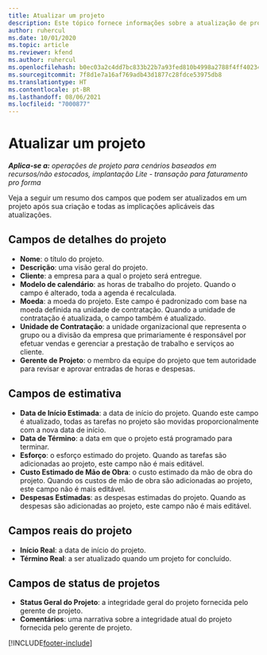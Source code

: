 ```yaml
---
title: Atualizar um projeto
description: Este tópico fornece informações sobre a atualização de projetos no Project Operations.
author: ruhercul
ms.date: 10/01/2020
ms.topic: article
ms.reviewer: kfend
ms.author: ruhercul
ms.openlocfilehash: b0ec03a2c4dd7bc833b22b7a93fed810b4998a2788f4ff40234e3dd163bd9eb6
ms.sourcegitcommit: 7f8d1e7a16af769adb43d1877c28fdce53975db8
ms.translationtype: HT
ms.contentlocale: pt-BR
ms.lasthandoff: 08/06/2021
ms.locfileid: "7000877"
---
```

# <a name="update-a-project"></a>Atualizar um projeto

_**Aplica-se a:** operações de projeto para cenários baseados em recursos/não estocados, implantação Lite - transação para faturamento pro forma_

Veja a seguir um resumo dos campos que podem ser atualizados em um projeto após sua criação e todas as implicações aplicáveis das atualizações.

## <a name="project-detail-fields"></a>Campos de detalhes do projeto

- **Nome**: o título do projeto.
- **Descrição**: uma visão geral do projeto.
- **Cliente**: a empresa para a qual o projeto será entregue.
- **Modelo de calendário**: as horas de trabalho do projeto. Quando o campo é alterado, toda a agenda é recalculada.
- **Moeda**: a moeda do projeto. Este campo é padronizado com base na moeda definida na unidade de contratação. Quando a unidade de contratação é atualizada, o campo também é atualizado.
- **Unidade de Contratação**: a unidade organizacional que representa o grupo ou a divisão da empresa que primariamente é responsável por efetuar vendas e gerenciar a prestação de trabalho e serviços ao cliente. 
- **Gerente de Projeto**: o membro da equipe do projeto que tem autoridade para revisar e aprovar entradas de horas e despesas.

## <a name="estimate-fields"></a>Campos de estimativa

- **Data de Início Estimada**: a data de início do projeto. Quando este campo é atualizado, todas as tarefas no projeto são movidas proporcionalmente com a nova data de início.
- **Data de Término**: a data em que o projeto está programado para terminar.
- **Esforço**: o esforço estimado do projeto. Quando as tarefas são adicionadas ao projeto, este campo não é mais editável.
- **Custo Estimado de Mão de Obra**: o custo estimado da mão de obra do projeto. Quando os custos de mão de obra são adicionadas ao projeto, este campo não é mais editável.
- **Despesas Estimadas**: as despesas estimadas do projeto. Quando as despesas são adicionadas ao projeto, este campo não é mais editável.

## <a name="project-actual-fields"></a>Campos reais do projeto
- **Início Real**: a data de início do projeto.
- **Término Real**: a ser atualizado quando um projeto for concluído.

## <a name="project-status-fields"></a>Campos de status de projetos

- **Status Geral do Projeto**: a integridade geral do projeto fornecida pelo gerente de projeto.
- **Comentários**: uma narrativa sobre a integridade atual do projeto fornecida pelo gerente de projeto.



[!INCLUDE[footer-include](../includes/footer-banner.md)]